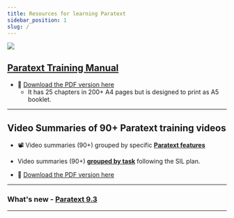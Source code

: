 ```yaml
---
title: Resources for learning Paratext 
sidebar_position: 1
slug: /
---
```


![](pathname:///img/cropped-PT9-web-banner.png)  


## [Paratext Training Manual](Training-Manual/00-Overview.md)
- :book: [Download the PDF version here](pathname:///img/Ptx-man-en-9.3.pdf)  
  - It has 25 chapters in  200+ A4 pages but is designed to print as A5 booklet.
 
   

----
## Video Summaries of 90+ Paratext training videos
-  :film_projector: Video summaries (90+) grouped by specific [**Paratext features**](Video-summaries/00-list-of-features.md)

-  Video summaries (90+)  [**grouped by task**](Video-summaries/Overview.md) following the SIL plan.
- :book: [Download the PDF version here](pathname:///img/Ptx-vidsum-en-9.3.pdf)  

----


### What's new - [Paratext 9.3](Video-summaries/00-Whats-new.md)

----
